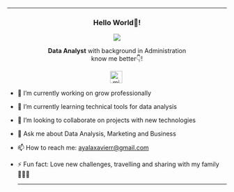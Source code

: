   ---

<p align="center" width="300">
   <h3 align="center">Hello World👋!</h3>
</p>

<p align="center">
  <a href="https://github.com/DenverCoder1/readme-typing-svg"><img src="https://readme-typing-svg.herokuapp.com?font=Time+New+Roman&color=cyan&size=25&center=true&vCenter=true&width=600&height=100&lines=I'm+Xavier+Andino😃..&hearts;++;Love+TECHNOLOGY+and+DATA,;I'm+now+an+Data+Analyst,;Love+to+learn+new+stuffs..<3"></a>
</p>

<p align="center"> <strong>Data Analyst</strong> with background in Administration<br /> know me better👇!</p>
<p align="center">
   <a href="https://www.linkedin.com/in/ayalaxavier/" target="blank" style='margin-right:4px'>
    <img align="center" src="https://cdn.jsdelivr.net/npm/simple-icons@3.0.1/icons/linkedin.svg" alt="midudev" height="28px" width="28px" />
  </a>
</p>


- 🔭 I’m currently working on grow professionally
- 🌱 I’m currently learning technical tools for data analysis
- 👯 I’m looking to collaborate on projects with new technologies
- 💬 Ask me about Data Analysis, Marketing and Business
- 📫 How to reach me: ayalaxavierr@gmail.com
- ⚡ Fun fact: Love new challenges, travelling and sharing with my family👨‍👩‍👧

  ---
  
